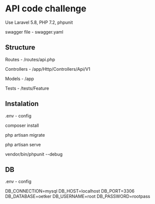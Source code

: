 # API code challenge

Use Laravel 5.8, PHP 7.2, phpunit

swagger file - swagger.yaml 

## Structure

Routes - /routes/api.php

Controllers - /app/Http/Controllers/Api/V1

Models - /app

Tests - /tests/Feature

## Instalation

.env - config 

composer install

php artisan migrate

php artisan serve

vendor/bin/phpunit --debug

## DB

.env - config 

DB_CONNECTION=mysql
DB_HOST=localhost
DB_PORT=3306
DB_DATABASE=oetker
DB_USERNAME=root
DB_PASSWORD=rootpass